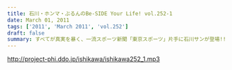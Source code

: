 ```yaml
---
title: 石川・ホンマ・ぶるんのBe-SIDE Your Life! vol.252-1
date: March 01, 2011
tags: ['2011', 'March 2011', 'vol.252']
draft: false
summary: すべてが真実を暴く、一流スポーツ新聞「東京スポーツ」片手に石川サンが登場!!!それを読み込むぶるんさん・・・カープの選手が取り上げられるだけでうれしいそうなんですが。NAMAE
---
```


http://project-phi.ddo.jp/ishikawa/ishikawa252_1.mp3
